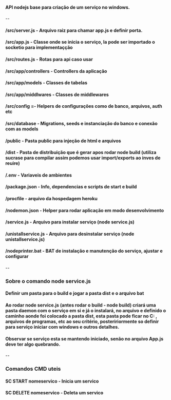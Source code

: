 #### API nodejs base para criação de um serviço no windows.


-- 

#### /src/server.js - Arquivo raiz para chamar app.js e definir porta.
#### /src/app.js - Classe onde se inicia o serviço, la pode ser importado o socketio para implementaçção
#### /src/routes.js - Rotas para api caso usar
#### /src/app/controllers - Controllers da aplicação
#### /src/app/models - Classes de tabelas
#### /src/app/middlwares - Classes de middlewares
#### /src/config =- Helpers de configurações como de banco, arquivos, auth etc
#### /src/database - Migrations, seeds e instanciação do banco e conexão com as models

#### /public - Pasta public para injeção de html e arquivos
#### /dist - Pasta de distribuição que é gerar apos rodar node build (utiliza sucrase para compilar assim podemos usar import/exports ao inves de reuire)
#### /.env - Variaveis de ambientes
#### /package.json - Info, dependencias e scripts de start e build
#### /procfile - arquivo da hospedagem heroku
#### /nodemon.json - Helper para rodar aplicação em modo desenvolvimento
#### /service.js - Arquivo para instalar serviço (node service.js)
#### /unistallservice.js - Arquivo para desinstalar serviço (node unistallservice.js)
#### /nodeprinter.bat - BAT de instalação e manutenção do serviço, ajustar e configurar


-- 

### Sobre o comando node service.js
#### Definir um pasta para o build e jogar a pasta dist e o arquivo bat
#### Ao rodar node service.js (antes rodar o build - node build) criará uma pasta daemon com o serviço em si e já o instalará, no arquivo e definido o caminho aonde foi colocado a pasta dist, esta pasta pode ficar no C: , arquivos de programas, etc ao seu critério, posteririormente so definir para serviço iniciar com windows e outros detalhes.
#### Observar se serviço esta se mantendo iniciado, senão no arquivo App.js deve ter algo quebrando.


-- 


### Comandos CMD uteis
#### SC START nomeservico - Inicia um servico
#### SC DELETE nomeservico - Deleta um servico


